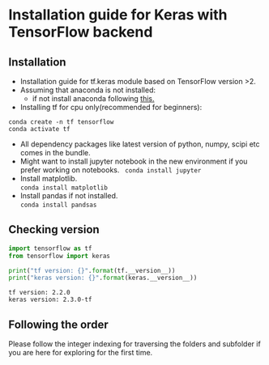 # Installation guide for Keras with TensorFlow backend

## Installation

- Installation guide for tf.keras module based on TensorFlow version >2. 
- Assuming that anaconda is not installed:
    - if not install anaconda following [this.](https://docs.anaconda.com/anaconda/install/linux/)
- Installing tf for cpu only(recommended for beginners):
```
conda create -n tf tensorflow
conda activate tf
```
- All dependency packages like latest version of python, numpy, scipi etc comes in the bundle.
- Might want to install jupyter notebook in the new environment if you prefer working on notebooks.
    ` conda install jupyter`  
- Install matplotlib.  
    `conda install matplotlib`
- Install pandas if not installed.  
    `conda install pandsas`



## Checking version



```python
import tensorflow as tf
from tensorflow import keras

print("tf version: {}".format(tf.__version__))
print("keras version: {}".format(keras.__version__))
```

    tf version: 2.2.0
    keras version: 2.3.0-tf

## Following the order
Please follow the integer indexing for traversing the folders and subfolder if you are here for exploring for the first time. 
